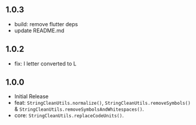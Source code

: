 ## 1.0.3

* build: remove flutter deps
* update README.md

## 1.0.2

* fix: I letter converted to L

## 1.0.0

* Initial Release
* feat: `StringCleanUtils.normalize()`, `StringCleanUtils.removeSymbols()` & `StringCleanUtils.removeSymbolsAndWhitespaces()`.
* core: `StringCleanUtils.replaceCodeUnits()`.


